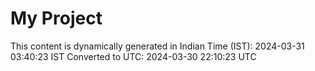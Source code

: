 # My Project

This content is dynamically generated in Indian Time (IST): 2024-03-31 03:40:23 IST
Converted to UTC: 2024-03-30 22:10:23 UTC

